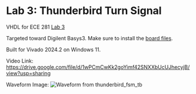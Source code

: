 # Lab 3: Thunderbird Turn Signal

VHDL for ECE 281 [Lab 3](https://usafa-ece.github.io/ece281-book/lab/lab3.html)

Targeted toward Digilent Basys3. Make sure to install the [board files](https://github.com/Xilinx/XilinxBoardStore/tree/2018.2/boards/Digilent/basys3).

Built for Vivado 2024.2 on Windows 11.

Video Link: https://drive.google.com/file/d/1wPCmCwKk2goYimf42SNXXbUcUJhecyjB/view?usp=sharing

Waveform Image: ![Waveform from thunderbird_fsm_tb]({38EAD56F-6E71-46E1-B383-362426FC0BB5}.png)

